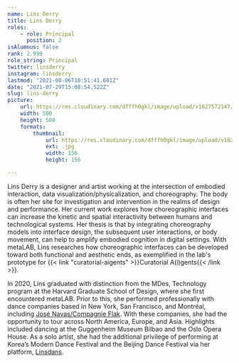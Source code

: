 ```yaml
---
name: Lins Derry
title: Lins Derry
roles:
    - role: Principal
      position: 2
isAlumnus: false
rank: 2.999
role_string: Principal
twitter: linsderry
instagram: linsderry
lastmod: "2021-08-06T10:51:41.601Z"
date: "2021-07-29T15:08:54.522Z"
slug: lins-derry
picture:
    url: https://res.cloudinary.com/dfffh0gkl/image/upload/v1627572147/lins_1e0c7ba2a8.jpg
    width: 500
    height: 500
    formats:
        thumbnail:
            url: https://res.cloudinary.com/dfffh0gkl/image/upload/v1627572148/thumbnail_lins_1e0c7ba2a8.jpg
            ext: .jpg
            width: 156
            height: 156

---
```

Lins Derry is a designer and artist working at the intersection of embodied interaction, data visualization/physicalization, and choreography. The body is often her site for investigation and intervention in the realms of design and performance. Her current work explores how choreographic interfaces can increase the kinetic and spatial interactivity between humans and technological systems. Her thesis is that by integrating choreography models into interface design, the subsequent user interactions, or body movement, can help to amplify embodied cognition in digital settings. With metaLAB, Lins researches how choreographic interfaces can be developed toward both functional and aesthetic ends, as exemplified in the lab's prototype for {{< link "curatorial-aigents" >}}Curatorial A(i)gents{{< /link >}}. 

In 2020, Lins graduated with distinction from the MDes, Technology program at the Harvard Graduate School of Design, where she first encountered metaLAB. Prior to this, she performed professionally with dance companies based in New York, San Francisco, and Montréal, including [José Navas/Compagnie Flak](https://flak.org/jose-navas/en/). With these companies, she had the opportunity to tour across North America, Europe, and Asia. Highlights included dancing at the Guggenheim Museum Bilbao and the Oslo Opera House. As a solo artist, she had the additional privilege of performing at Korea’s Modern Dance Festival and the Beijing Dance Festival via her platform, [Linsdans](https://www.linsderry.com/dance).